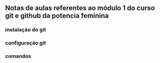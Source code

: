 ## Notas de aulas referentes ao módulo 1 do curso git e github da potencia feminina


### instalação do git

### configuração git

### comandos